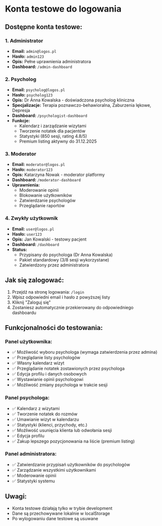 # Konta testowe do logowania

## Dostępne konta testowe:

### 1. Administrator
- **Email:** `admin@logos.pl`
- **Hasło:** `admin123`
- **Opis:** Pełne uprawnienia administratora
- **Dashboard:** `/admin-dashboard`

### 2. Psycholog
- **Email:** `psycholog@logos.pl` 
- **Hasło:** `psycholog123`
- **Opis:** Dr Anna Kowalska - doświadczona psycholog kliniczna
- **Specjalizacje:** Terapia poznawczo-behawioralna, Zaburzenia lękowe, Depresja
- **Dashboard:** `/psychologist-dashboard`
- **Funkcje:**
  - Kalendarz i zarządzanie wizytami
  - Tworzenie notatek dla pacjentów
  - Statystyki (850 sesji, rating 4.8/5)
  - Premium listing aktywny do 31.12.2025

### 3. Moderator
- **Email:** `moderator@logos.pl`
- **Hasło:** `moderator123`
- **Opis:** Katarzyna Nowak - moderator platformy
- **Dashboard:** `/moderator-dashboard`
- **Uprawnienia:**
  - Moderowanie opinii
  - Blokowanie użytkowników
  - Zatwierdzanie psychologów
  - Przeglądanie raportów

### 4. Zwykły użytkownik
- **Email:** `user@logos.pl`
- **Hasło:** `user123`
- **Opis:** Jan Kowalski - testowy pacjent
- **Dashboard:** `/dashboard`
- **Status:** 
  - Przypisany do psychologa (Dr Anna Kowalska)
  - Pakiet standardowy (3/8 sesji wykorzystane)
  - Zatwierdzony przez administratora

## Jak się zalogować:

1. Przejdź na stronę logowania: `/login`
2. Wpisz odpowiedni email i hasło z powyższej listy
3. Kliknij "Zaloguj się"
4. Zostaniesz automatycznie przekierowany do odpowiedniego dashboardu

## Funkcjonalności do testowania:

### Panel użytkownika:
- ✅ Możliwość wyboru psychologa (wymaga zatwierdzenia przez admina)
- ✅ Przeglądanie listy psychologów
- ✅ Własny kalendarz wizyt
- ✅ Przeglądanie notatek zostawionych przez psychologa
- ✅ Edycja profilu i danych osobowych
- ✅ Wystawianie opinii psychologowi
- ✅ Możliwość zmiany psychologa w trakcie sesji

### Panel psychologa:
- ✅ Kalendarz z wizytami
- ✅ Tworzenie notatek do rozmów
- ✅ Umawianie wizyt w kalendarzu
- ✅ Statystyki (klienci, przychody, etc.)
- ✅ Możliwość usunięcia klienta lub odwołania sesji
- ✅ Edycja profilu
- ✅ Zakup lepszego pozycjonowania na liście (premium listing)

### Panel administratora:
- ✅ Zatwierdzanie przypisań użytkowników do psychologów
- ✅ Zarządzanie wszystkimi użytkownikami
- ✅ Moderowanie opinii
- ✅ Statystyki systemu

## Uwagi:
- Konta testowe działają tylko w trybie development
- Dane są przechowywane lokalnie w localStorage
- Po wylogowaniu dane testowe są usuwane
